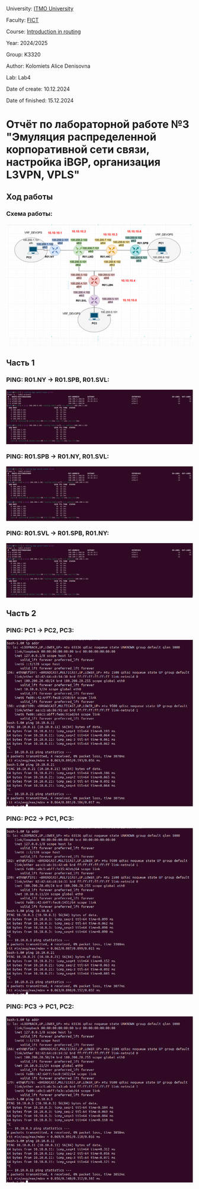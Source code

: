 University: [ITMO University](https://itmo.ru/ru/)

Faculty: [FICT](https://fict.itmo.ru)

Course: [Introduction in routing](https://github.com/itmo-ict-faculty/introduction-in-routing)

Year: 2024/2025

Group: K3320

Author: Kolomiets Alice Denisovna

Lab: Lab4

Date of create: 10.12.2024

Date of finished: 15.12.2024

# Отчёт по лабораторной работе №3 "Эмуляция распределенной корпоративной сети связи, настройка iBGP, организация L3VPN, VPLS"


## Ход работы

### Схема работы: 

<img src="./imgs/shema.jpg" style="width:auto; height: auto; background: white">

## Часть 1
### PING: R01.NY -> R01.SPB, R01.SVL:
<img src="./imgs/PING-NY.png" style="display: block;width:auto; height: auto; background: white; margin-bottom: 10px">

### PING: R01.SPB -> R01.NY, R01.SVL:
<img src="./imgs/PING-SPB.png" style="display: block;width:auto; height: auto; background: white; margin-bottom: 10px">

### PING: R01.SVL -> R01.SPB, R01.NY:
<img src="./imgs/PING-SVL.png" style="display: block;width:auto; height: auto; background: white; margin-bottom: 10px">

## Часть 2
### PING: PC1 -> PC2, PC3:
<img src="./imgs/PC1.png" style="display: block;width:auto; height: auto; background: white; margin-bottom: 10px">

### PING: PC2 -> PC1, PC3:
<img src="./imgs/PC2.png" style="display: block;width:auto; height: auto; background: white; margin-bottom: 10px">

### PING: PC3 -> PC1, PC2:
<img src="./imgs/PC3.png" style="display: block;width:auto; height: auto; background: white; margin-bottom: 10px">
